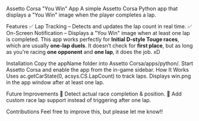 Assetto Corsa "You Win" App
A simple Assetto Corsa Python app that displays a "You Win" image when the player completes a lap.

Features
✅ Lap Tracking – Detects and updates the lap count in real time.
✅ On-Screen Notification – Displays a "You Win" image when at least one lap is completed.
This app works perfectly for **Initial D-style Touge races**, which are usually **one-lap duels**. 
It doesn’t check for **first place**, but as long as you're racing **one opponent** and **one lap**, it does the job. xD

Installation
Copy the appName folder into Assetto Corsa/apps/python/.
Start Assetto Corsa and enable the app from the in-game sidebar.
How It Works
Uses ac.getCarState(0, acsys.CS.LapCount) to track laps.
Displays win.png in the app window after at least one lap.

Future Improvements
🔹 Detect actual race completion & position.
🔹 Add custom race lap support instead of triggering after one lap.

Contributions
Feel free to improve this, but please let me know!!
